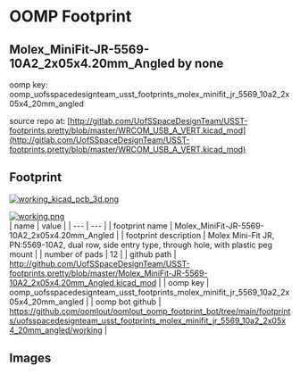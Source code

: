 # OOMP Footprint  
## Molex_MiniFit-JR-5569-10A2_2x05x4.20mm_Angled  by none  
  
oomp key: oomp_uofsspacedesignteam_usst_footprints_molex_minifit_jr_5569_10a2_2x05x4_20mm_angled  
  
source repo at: [http://gitlab.com/UofSSpaceDesignTeam/USST-footprints.pretty/blob/master/WRCOM_USB_A_VERT.kicad_mod](http://gitlab.com/UofSSpaceDesignTeam/USST-footprints.pretty/blob/master/WRCOM_USB_A_VERT.kicad_mod)  
## Footprint  
  
[![working_kicad_pcb_3d.png](working_kicad_pcb_3d_600.png)](working_kicad_pcb_3d.png)  
  
[![working.png](working_600.png)](working.png)  
| name | value | 
| --- | --- | 
| footprint name | Molex_MiniFit-JR-5569-10A2_2x05x4.20mm_Angled | 
| footprint description | Molex Mini-Fit JR, PN:5569-10A2, dual row, side entry type, through hole, with plastic peg mount | 
| number of pads | 12 | 
| github path | http://github.com/UofSSpaceDesignTeam/USST-footprints.pretty/blob/master/Molex_MiniFit-JR-5569-10A2_2x05x4.20mm_Angled.kicad_mod | 
| oomp key | oomp_uofsspacedesignteam_usst_footprints_molex_minifit_jr_5569_10a2_2x05x4_20mm_angled | 
| oomp bot github | https://github.com/oomlout/oomlout_oomp_footprint_bot/tree/main/footprints/uofsspacedesignteam_usst_footprints_molex_minifit_jr_5569_10a2_2x05x4_20mm_angled/working | 
## Images  
